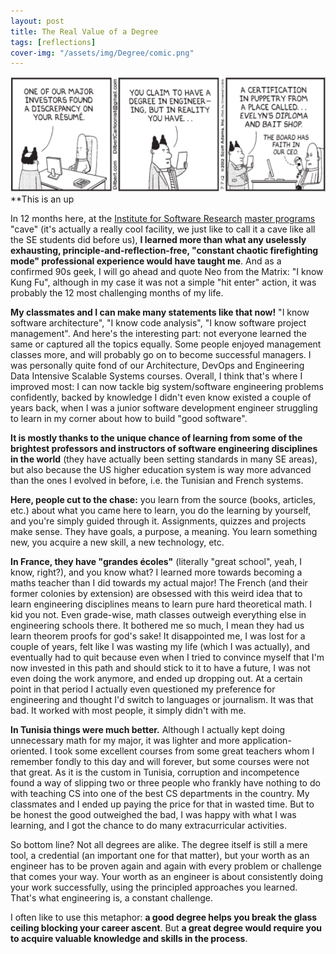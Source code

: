```yaml
---
layout: post
title: The Real Value of a Degree
tags: [reflections]
cover-img: "/assets/img/Degree/comic.png"
---
```

![](/assets/img/Degree/comic.png)
**This is an up

In 12 months here, at the [Institute for Software Research](http://www.isri.cmu.edu) [master programs](http://mse.isri.cmu.edu/software-engineering/index.html) "cave" (it's actually a really cool facility, we just like to call it a cave like all the SE students did before us), **I learned more than what any uselessly exhausting, principle-and-reflection-free, "constant chaotic firefighting mode" professional experience would have taught me**. And as a confirmed 90s geek, I will go ahead and quote Neo from the Matrix: "I know Kung Fu", although in my case it was not a simple "hit enter" action, it was probably the 12 most challenging months of my life.

**My classmates and I can make many statements like that now!** "I know software architecture", "I know code analysis", "I know software project management". And here's the interesting part: not everyone learned the same or captured all the topics equally. Some people enjoyed management classes more, and will probably go on to become successful managers. I was personally quite fond of our Architecture, DevOps and Engineering Data Intensive Scalable Systems courses. Overall, I think that's where I improved most: I can now tackle big system/software engineering problems confidently, backed by knowledge I didn't even know existed a couple of years back, when I was a junior software development engineer struggling to learn in my corner about how to build "good software".

**It is mostly thanks to the unique chance of learning from some of the brightest professors and instructors of software engineering disciplines in the world** (they have actually been setting standards in many SE areas), but also because the US higher education system is way more advanced than the ones I evolved in before, i.e. the Tunisian and French systems.

**Here, people cut to the chase:** you learn from the source (books, articles, etc.) about what you came here to learn, you do the learning by yourself, and you're simply guided through it. Assignments, quizzes and projects make sense. They have goals, a purpose, a meaning. You learn something new, you acquire a new skill, a new technology, etc.

**In France, they have "grandes écoles"** (literally "great school", yeah, I know, right?), and you know what? I learned more towards becoming a maths teacher than I did towards my actual major! The French (and their former colonies by extension) are obsessed with this weird idea that to learn engineering disciplines means to learn pure hard theoretical math. I kid you not. Even grade-wise, math classes outweigh everything else in engineering schools there. It bothered me so much, I mean they had us learn theorem proofs for god's sake! It disappointed me, I was lost for a couple of years, felt like I was wasting my life (which I was actually), and eventually had to quit because even when I tried to convince myself that I'm now invested in this path and should stick to it to have a future, I was not even doing the work anymore, and ended up dropping out. At a certain point in that period I actually even questioned my preference for engineering and thought I'd switch to languages or journalism. It was that bad. It worked with most people, it simply didn't with me.

**In Tunisia things were much better.** Although I actually kept doing unnecessary math for my major, it was lighter and more application-oriented. I took some excellent courses from some great teachers whom I remember fondly to this day and will forever, but some courses were not that great. As it is the custom in Tunisia, corruption and incompetence found a way of slipping two or three people who frankly have nothing to do with teaching CS into one of the best CS departments in the country. My classmates and I ended up paying the price for that in wasted time. But to be honest the good outweighed the bad, I was happy with what I was learning, and I got the chance to do many extracurricular activities.

So bottom line? Not all degrees are alike. The degree itself is still a mere tool, a credential (an important one for that matter), but your worth as an engineer has to be proven again and again with every problem or challenge that comes your way. Your worth as an engineer is about consistently doing your work successfully, using the principled approaches you learned. That's what engineering is, a constant challenge.

I often like to use this metaphor: **a good degree helps you break the glass ceiling blocking your career ascent**. But **a great degree would require you to acquire valuable knowledge and skills in the process**.

